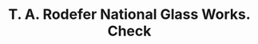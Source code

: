---
doi: 10.7916/D80S11HG
date_other: '1884'
date_other_textual: '1884'
form: printed ephemera
genre:
- Checks (bank checks)
name:
- T. A. Rodefer National Glass Works
object_in_context_url: https://biggert.cul.columbia.edu/items/view/ave_biggert_01239
subject_hierarchical_geographic:
- Bellaire, Ohio, United States
subject_name:
- T. A. Rodefer National Glass Works
title: T. A. Rodefer National Glass Works. Check
sort_title: T. A. Rodefer National Glass Works. Check
call_number: ave_biggert_01239
coordinates:
- 40.016666666666666,-80.75
pid: ave_biggert_01239
identifiers: ave_biggert_01239
thumbnail: https://derivativo-1.library.columbia.edu/iiif/2/ldpd:343229/full/!256,256/0/native.jpg
permalink: "/items/ave_biggert_01239/"
layout: iiif-image-page
---